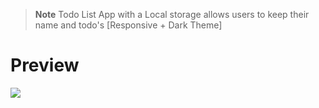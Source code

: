 > **Note** Todo List App with a Local storage allows users to keep their name and todo's [Responsive + Dark Theme]

<h1>Preview</h1>
<img src="preview.gif"></img>
